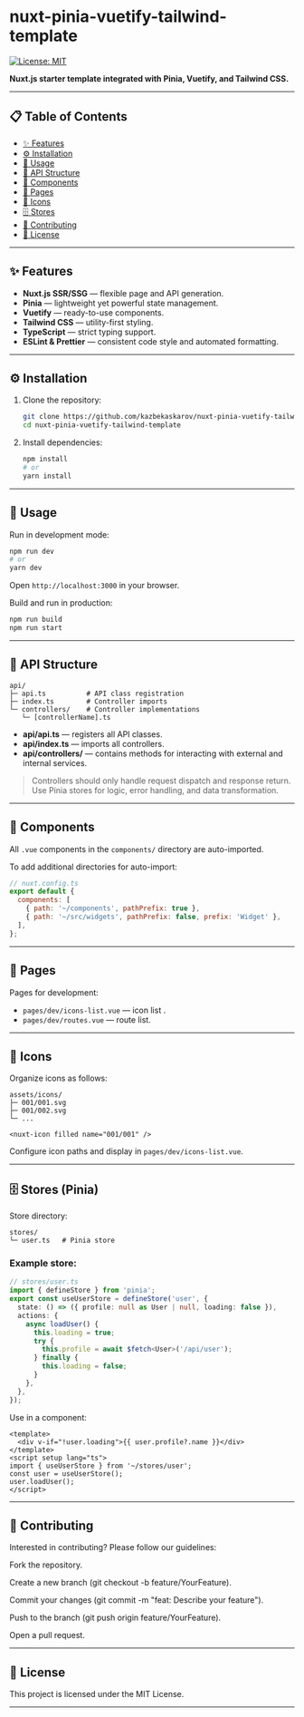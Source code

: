 # nuxt-pinia-vuetify-tailwind-template  

[![License: MIT](https://img.shields.io/badge/License-MIT-green.svg)](./LICENSE)

**Nuxt.js starter template integrated with Pinia, Vuetify, and Tailwind CSS.**

---

## 📋 Table of Contents

- [✨ Features](#-features)
- [⚙️ Installation](#-installation)
- [🚀 Usage](#-usage)
- [📁 API Structure](#-api-structure)
- [🧩 Components](#-components)
- [📄 Pages](#-pages)
- [🎨 Icons](#-icons)
- [🗄️ Stores](#-stores)
- [📑 Contributing](#-contributing)
- [📜 License](#-license)

---

## ✨ Features

- **Nuxt.js SSR/SSG** — flexible page and API generation.
- **Pinia** — lightweight yet powerful state management.  
- **Vuetify** — ready-to-use components.  
- **Tailwind CSS** — utility-first styling.  
- **TypeScript** — strict typing support.  
- **ESLint & Prettier** — consistent code style and automated formatting.  

---

## ⚙️ Installation

1. Clone the repository:
   ```bash
   git clone https://github.com/kazbekaskarov/nuxt-pinia-vuetify-tailwind-template.git
   cd nuxt-pinia-vuetify-tailwind-template
   ```
2. Install dependencies:
   ```bash
   npm install
   # or
   yarn install
   ```

---

## 🚀 Usage

Run in development mode:
```bash
npm run dev
# or
yarn dev
```
Open `http://localhost:3000` in your browser.

Build and run in production:
```bash
npm run build
npm run start
```  

---

## 📁 API Structure

```
api/
├─ api.ts          # API class registration
├─ index.ts        # Controller imports
└─ controllers/    # Controller implementations
   └─ [controllerName].ts
```

- **api/api.ts** — registers all API classes.  
- **api/index.ts** — imports all controllers.  
- **api/controllers/** — contains methods for interacting with external and internal services.

> Controllers should only handle request dispatch and response return. Use Pinia stores for logic, error handling, and data transformation.

---

## 🧩 Components

All `.vue` components in the `components/` directory are auto-imported.  

To add additional directories for auto-import:
```js
// nuxt.config.ts
export default {
  components: [
    { path: '~/components', pathPrefix: true },
    { path: '~/src/widgets', pathPrefix: false, prefix: 'Widget' },
  ],
};
```

---

## 📄 Pages

Pages for development:
- `pages/dev/icons-list.vue` —  icon list .  
- `pages/dev/routes.vue` — route list.


---

## 🎨 Icons

Organize icons as follows:
```
assets/icons/
├─ 001/001.svg
├─ 001/002.svg
└─ ...

<nuxt-icon filled name="001/001" />
```



Configure icon paths and display in `pages/dev/icons-list.vue`.

---


## 🗄️ Stores (Pinia)

Store directory:
```
stores/
└─ user.ts   # Pinia store
```

### Example store:
```ts
// stores/user.ts
import { defineStore } from 'pinia';
export const useUserStore = defineStore('user', {
  state: () => ({ profile: null as User | null, loading: false }),
  actions: {
    async loadUser() {
      this.loading = true;
      try {
        this.profile = await $fetch<User>('/api/user');
      } finally {
        this.loading = false;
      }
    },
  },
});
```

Use in a component:
```vue
<template>
  <div v-if="!user.loading">{{ user.profile?.name }}</div>
</template>
<script setup lang="ts">
import { useUserStore } from '~/stores/user';
const user = useUserStore();
user.loadUser();
</script>
```

---

## 📑 Contributing

Interested in contributing? Please follow our guidelines:

Fork the repository.

Create a new branch (git checkout -b feature/YourFeature).

Commit your changes (git commit -m "feat: Describe your feature").

Push to the branch (git push origin feature/YourFeature).

Open a pull request.

---

## 📜 License

This project is licensed under the MIT License. 

---


